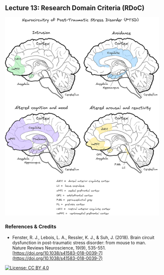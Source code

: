 ## Lecture 13: Research Domain Criteria (RDoC)

![](DMAB-13_fin_1_tbg.png)

### References & Credits

-   Fenster, R. J., Lebois, L. A., Ressler, K. J., & Suh, J. (2018). Brain circuit dysfunction in post-traumatic stress disorder: from mouse to man. Nature Reviews Neuroscience, 19(9), 535-551. [https://doi.org/10.1038/s41583-018-0039-7](https://doi.org/10.1038/s41583-018-0039-7)

[![License: CC BY 4.0](https://img.shields.io/badge/License-CC%20BY%204.0-lightgrey.svg)](https://creativecommons.org/licenses/by/4.0/)
